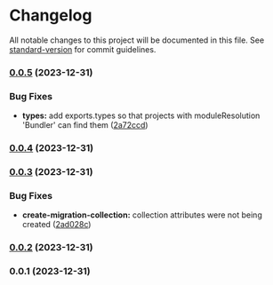 # Changelog

All notable changes to this project will be documented in this file. See [standard-version](https://github.com/conventional-changelog/standard-version) for commit guidelines.

### [0.0.5](https://github.com/franciscokloganb/appwrite-database-migration-tool/compare/v0.0.4...v0.0.5) (2023-12-31)


### Bug Fixes

* **types:** add exports.types so that projects with moduleResolution 'Bundler' can find them ([2a72ccd](https://github.com/franciscokloganb/appwrite-database-migration-tool/commit/2a72ccddbbc2b07c7e67a629fb50c88d012f08ab))

### [0.0.4](https://github.com/franciscokloganb/appwrite-database-migration-tool/compare/v0.0.3...v0.0.4) (2023-12-31)

### [0.0.3](https://github.com/franciscokloganb/appwrite-database-migration-tool/compare/v0.0.2...v0.0.3) (2023-12-31)


### Bug Fixes

* **create-migration-collection:** collection attributes were not being created ([2ad028c](https://github.com/franciscokloganb/appwrite-database-migration-tool/commit/2ad028cd7e1a3e01b9e121ce406c28b5b64199d1))

### [0.0.2](https://github.com/franciscokloganb/appwrite-database-migration-tool/compare/v0.0.1...v0.0.2) (2023-12-31)

### 0.0.1 (2023-12-31)
